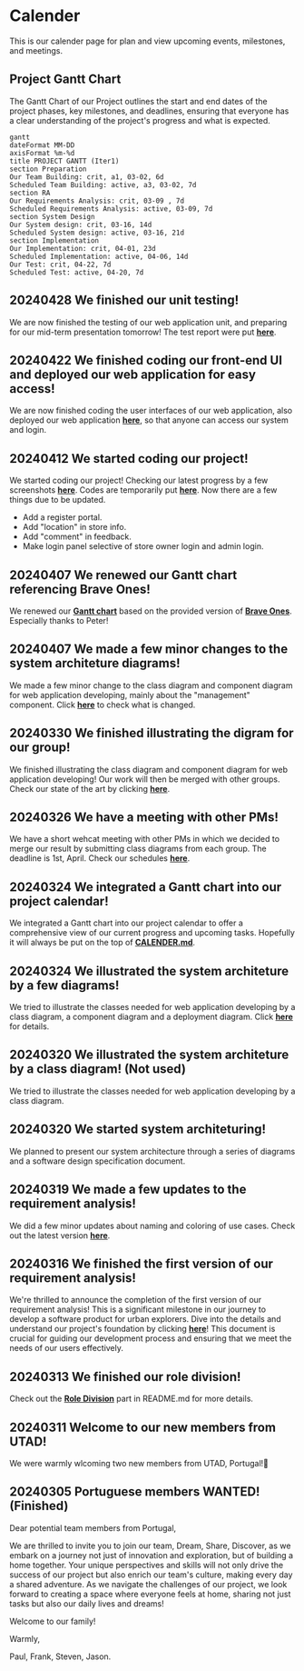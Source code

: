 # Calender

This is our calender page for plan and view upcoming events, milestones, and meetings.

## Project Gantt Chart

The Gantt Chart of our Project outlines the start and end dates of the project phases, key milestones, and deadlines, ensuring that everyone has a clear understanding of the project's progress and what is expected.

```mermaid
gantt
dateFormat MM-DD
axisFormat %m-%d
title PROJECT GANTT (Iter1)
section Preparation
Our Team Building: crit, a1, 03-02, 6d
Scheduled Team Building: active, a3, 03-02, 7d
section RA
Our Requirements Analysis: crit, 03-09 , 7d
Scheduled Requirements Analysis: active, 03-09, 7d
section System Design
Our System design: crit, 03-16, 14d
Scheduled System design: active, 03-16, 21d
section Implementation
Our Implementation: crit, 04-01, 23d
Scheduled Implementation: active, 04-06, 14d
Our Test: crit, 04-22, 7d
Scheduled Test: active, 04-20, 7d
```

## 20240428 We finished our unit testing!

We are now finished the testing of our web application unit, and preparing for our mid-term presentation tomorrow! The test report were put [**here**](./project/testing/TestReport%20v1.0.pdf).

## 20240422 We finished coding our front-end UI and deployed our web application for easy access!

We are now finished coding the user interfaces of our web application, also deployed our web application [**here**](http://zkc1.xyz:3784), so that anyone can access our system and login.

## 20240412 We started coding our project!

We started coding our project! Checking our latest progress by a few screenshots [**here**](./project/implementation). Codes are temporarily put [**here**](./project/mall_vue/). Now there are a few things due to be updated.

- Add a register portal.
- Add "location" in store info.
- Add "comment" in feedback.
- Make login panel selective of store owner login and admin login.

## 20240407 We renewed our Gantt chart referencing Brave Ones!

We renewed our [**Gantt chart**](./CALENDER.md) based on the provided version of [**Brave Ones**](https://github.com/Divpeter/DSD2024.github.io). Especially thanks to Peter!

## 20240407 We made a few minor changes to the system architeture diagrams!

We made a few minor change to the class diagram and component diagram for web application developing, mainly about the "management" component. Click [**here**](./project/system-architecture/diagrams-v1.2/) to check what is changed.

## 20240330 We finished illustrating the digram for our group!

We finished illustrating the class diagram and component diagram for web application developing! Our work will then be merged with other groups. Check our state of the art by clicking [**here**](./project/system-architecture/diagrams-v1.1/).

## 20240326 We have a meeting with other PMs!

We have a short wehcat meeting with other PMs in which we decided to merge our result by submitting class diagrams from each group. The deadline is 1st, April. Check our schedules [**here**](./CALENDER.md).

## 20240324 We integrated a Gantt chart into our project calendar! 

We integrated a Gantt chart into our project calendar to offer a comprehensive view of our current progress and upcoming tasks. Hopefully it will always be put on the top of [**CALENDER.md**](./CALENDER.md).

## 20240324 We illustrated the system architeture by a few diagrams!

We tried to illustrate the classes needed for web application developing by a class diagram, a component diagram and a deployment diagram. Click [**here**](./project/system-architecture/diagrams-v1.0/) for details.

## 20240320 We illustrated the system architeture by a class diagram! (Not used)

We tried to illustrate the classes needed for web application developing by a class diagram.

## 20240320 We started system architeturing!

We planned to present our system architecture through a series of diagrams and a software design specification document.

## 20240319 We made a few updates to the requirement analysis!

We did a few minor updates about naming and coloring of use cases. Check out the latest version [**here**](./project/requirement-analysis/Software%20Requirements%20Specification%20v1.3.md).

## 20240316 We finished the first version of our requirement analysis!

We're thrilled to announce the completion of the first version of our requirement analysis! This is a significant milestone in our journey to develop a software product for urban explorers. Dive into the details and understand our project's foundation by clicking [**here**](./project/requirement-analysis/Software%20Requirements%20Specification%20v1.2.md)! This document is crucial for guiding our development process and ensuring that we meet the needs of our users effectively.

## 20240313 We finished our role division!

Check out the [**Role Division**](./README.md#%EF%B8%8F-role-division) part in README.md for more details.

## 20240311 Welcome to our new members from UTAD!

We were warmly wlcoming two new members from UTAD, Portugal!🍇

## 20240305 Portuguese members WANTED! (Finished)

Dear potential team members from Portugal,

We are thrilled to invite you to join our team, Dream, Share, Discover, as we embark on a journey not just of innovation and exploration, but of building a home together. Your unique perspectives and skills will not only drive the success of our project but also enrich our team's culture, making every day a shared adventure. As we navigate the challenges of our project, we look forward to creating a space where everyone feels at home, sharing not just tasks but also our daily lives and dreams!

Welcome to our family!

Warmly,

Paul, Frank, Steven, Jason.